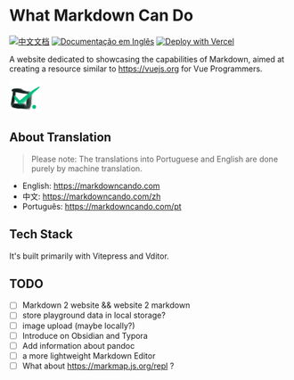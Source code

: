 # What Markdown Can Do

[![中文文档](https://img.shields.io/badge/中文-读我-blue?style=for-the-badge)](/zh/readme.md) [![Documentação em Inglês](https://img.shields.io/badge/Inglês-Readme-blue?style=for-the-badge)](/pt/readme.md) [![Deploy with Vercel](https://vercel.com/button)](https://vercel.com/import/project?template=https://github.com/gantrol/markdown-can-do)

A website dedicated to showcasing the capabilities of Markdown, aimed at creating a resource similar to https://vuejs.org for Vue Programmers. 

![icon](public/logo-mini.png)

## About Translation

> Please note: The translations into Portuguese and English are done purely by machine translation.

- English: https://markdowncando.com
- 中文: https://markdowncando.com/zh
- Português: https://markdowncando.com/pt

## Tech Stack

It's built primarily with Vitepress and Vditor.

## TODO

- [ ] Markdown 2 website && website 2 markdown
- [ ] store playground data in local storage?
- [ ] image upload (maybe locally?)
- [ ] Introduce on Obsidian and Typora
- [ ] Add information about pandoc
- [ ] a more lightweight Markdown Editor
- [ ] What about https://markmap.js.org/repl ?
